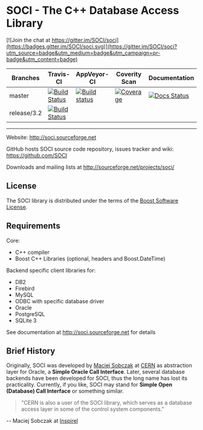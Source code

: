 SOCI - The C++ Database Access Library
======================================

[![Join the chat at https://gitter.im/SOCI/soci](https://badges.gitter.im/SOCI/soci.svg)](https://gitter.im/SOCI/soci?utm_source=badge&utm_medium=badge&utm_campaign=pr-badge&utm_content=badge)

Branches        | Travis-CI      | AppVeyor-CI | Coverity Scan  | Documentation |
----------------|--------------- |-------------|----------------|---------------|
master          | [![Build Status](https://travis-ci.org/SOCI/soci.svg?branch=master)](https://travis-ci.org/SOCI/soci)         | [![Build status](https://ci.appveyor.com/api/projects/status/qii4fq3k8krg3da8/branch/master?svg=true)](https://ci.appveyor.com/project/mloskot/soci/branch/master) |  [![Coverage](https://scan.coverity.com/projects/6581/badge.svg)](https://scan.coverity.com/projects/soci-soci) | [![Docs Status](https://circleci.com/gh/SOCI/soci.svg?style=shield&circle-token=5d31c692ed5fcffa5c5fc6b7fe2257b34d78f3c9)](https://circleci.com/gh/SOCI/soci) |
release/3.2     | [![Build Status](https://travis-ci.org/SOCI/soci.svg?branch=release%2F3.2)](https://travis-ci.org/SOCI/soci)  |                                                                                                                                                                    |                                                                                                                 |                                                                                                                                 |
---------------------------------------------------------------------------------




Website: http://soci.sourceforge.net

GitHub hosts SOCI source code repository, issues tracker and wiki:
https://github.com/SOCI

Downloads and mailing lists at
http://sourceforge.net/projects/soci/

License
-------

The SOCI library is distributed under the terms of the [Boost Software License](http://www.boost.org/LICENSE_1_0.txt).

Requirements
------------

Core:
* C++ compiler
* Boost C++ Libraries (optional, headers and Boost.DateTime)

Backend specific client libraries for:
* DB2
* Firebird
* MySQL
* ODBC with specific database driver
* Oracle
* PostgreSQL
* SQLite 3

See documentation at http://soci.sourceforge.net for details

Brief History
-------------
Originally, SOCI was developed by [Maciej Sobczak](http://www.msobczak.com/)
at [CERN](http://www.cern.ch/) as abstraction layer for Oracle,
a **Simple Oracle Call Interface**.
Later, several database backends have been developed for SOCI,
thus the long name has lost its practicality.
Currently, if you like, SOCI may stand for **Simple Open (Database) Call Interface**
or something similar.

> "CERN is also a user of the SOCI library, which serves as a database access
> layer in some of the control system components."

-- Maciej Sobczak at [Inspirel](http://www.inspirel.com/users.html)
